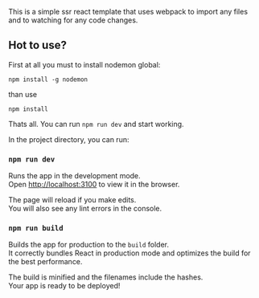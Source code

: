 This is a simple ssr react template that uses webpack to import any files and to watching for any code changes. 

## Hot to use?

First at all you must to install nodemon global:
```
npm install -g nodemon
```
than use
```
npm install
```
Thats all. You can run ```npm run dev``` and start working.

In the project directory, you can run:

### `npm run dev`

Runs the app in the development mode.<br>
Open [http://localhost:3100](http://localhost:3100) to view it in the browser.

The page will reload if you make edits.<br>
You will also see any lint errors in the console.

### `npm run build`

Builds the app for production to the `build` folder.<br>
It correctly bundles React in production mode and optimizes the build for the best performance.

The build is minified and the filenames include the hashes.<br>
Your app is ready to be deployed!